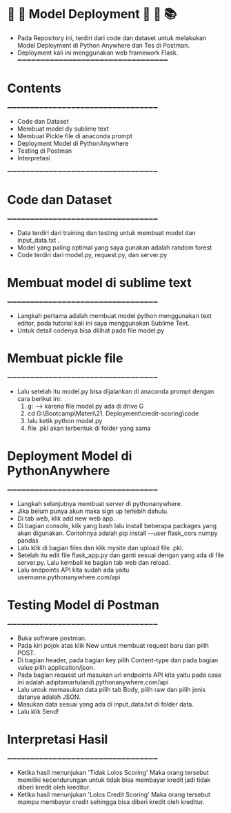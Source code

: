 # 🎈 🎉 Model Deployment 🎊 🎈 📚 

- Pada Repository ini, terdiri dari code dan dataset untuk melakukan Model Deployment di Python Anywhere dan Tes di Postman.
- Deployment kali ini menggunakan web framework Flask.
➖➖➖➖➖➖➖➖➖➖➖➖➖➖➖➖➖➖➖➖➖➖➖➖➖➖➖➖➖➖➖➖➖  

# Contents
➖➖➖➖➖➖➖➖➖➖➖➖➖➖➖➖➖➖➖➖➖➖➖➖➖➖➖➖➖➖➖➖➖  

- Code dan Dataset
- Membuat model dy sublime text
- Membuat Pickle file di anaconda prompt 
- Deployment Model di PythonAnywhere
- Testing di Postman
- Interpretasi

➖➖➖➖➖➖➖➖➖➖➖➖➖➖➖➖➖➖➖➖➖➖➖➖➖➖➖➖➖➖➖➖➖

# Code dan Dataset
➖➖➖➖➖➖➖➖➖➖➖➖➖➖➖➖➖➖➖➖➖➖➖➖➖➖➖➖➖➖➖➖➖

- Data terdiri dari training dan testing untuk membuat model dan input_data.txt .
- Model yang paling optimal yang saya gunakan adalah random forest
- Code terdiri dari model.py, request.py, dan server.py

# Membuat model di sublime text
➖➖➖➖➖➖➖➖➖➖➖➖➖➖➖➖➖➖➖➖➖➖➖➖➖➖➖➖➖➖➖➖➖

- Langkah pertama adalah membuat model python menggunakan text editor, pada tutorial kali ini saya menggunakan Sublime Text.
- Untuk detail codenya bisa dilihat pada file model.py

# Membuat pickle file
➖➖➖➖➖➖➖➖➖➖➖➖➖➖➖➖➖➖➖➖➖➖➖➖➖➖➖➖➖➖➖➖➖

- Lalu setelah itu model.py bisa dijalankan di anaconda prompt dengan cara berikut ini:
  1. g: --> karena file model.py ada di drive G
  2. cd G:\Bootcamp\Materi\21. Deployment\credit-scoring\code
  3. lalu ketik python model.py
  4. file .pkl akan terbentuk di folder yang sama
  
# Deployment Model di PythonAnywhere
➖➖➖➖➖➖➖➖➖➖➖➖➖➖➖➖➖➖➖➖➖➖➖➖➖➖➖➖➖➖➖➖➖

- Langkah selanjutnya membuat server di pythonanywhere.
- Jika belum punya akun maka sign up terlebih dahulu.
- Di tab web, klik add new web app.
- Di bagian console, klik yang bash lalu install beberapa packages yang akan digunakan. Contohnya adalah pip install --user flask_cors numpy pandas
- Lalu klik di bagian files dan klik mysite dan upload file .pkl.
- Setelah itu edit file flask_app.py dan ganti sesuai dengan yang ada di file server.py.
Lalu kembali ke bagian tab web dan reload.
- Lalu endpoints API kita sudah ada yaitu username.pythonanywhere.com/api

# Testing Model di Postman
➖➖➖➖➖➖➖➖➖➖➖➖➖➖➖➖➖➖➖➖➖➖➖➖➖➖➖➖➖➖➖➖➖

- Buka software postman.
- Pada kiri pojok atas klik New untuk membuat request baru dan pilih POST.
- Di bagian header, pada bagian key pilih Content-type dan pada bagian value pilih application/json.
- Pada bagian request url masukan url endpoints API kita yaitu pada case ini adalah adiptamartulandi.pythonanywhere.com/api
- Lalu untuk memasukan data pilih tab Body, pilih raw dan pilih jenis datanya adalah JSON.
- Masukan data sesuai yang ada di input_data.txt di folder data.
- Lalu klik Send!

# Interpretasi Hasil
➖➖➖➖➖➖➖➖➖➖➖➖➖➖➖➖➖➖➖➖➖➖➖➖➖➖➖➖➖➖➖➖➖

- Ketika hasil menunjukan 'Tidak Lolos Scoring' Maka orang tersebut memiliki kecendurungan untuk tidak bisa membayar kredit jadi tidak diberi kredit oleh kreditur.
- Ketika hasil menunjukan 'Lolos Credit Scoring' Maka orang tersebut mampu membayar credit sehingga bisa diberi kredit oleh kreditur.
